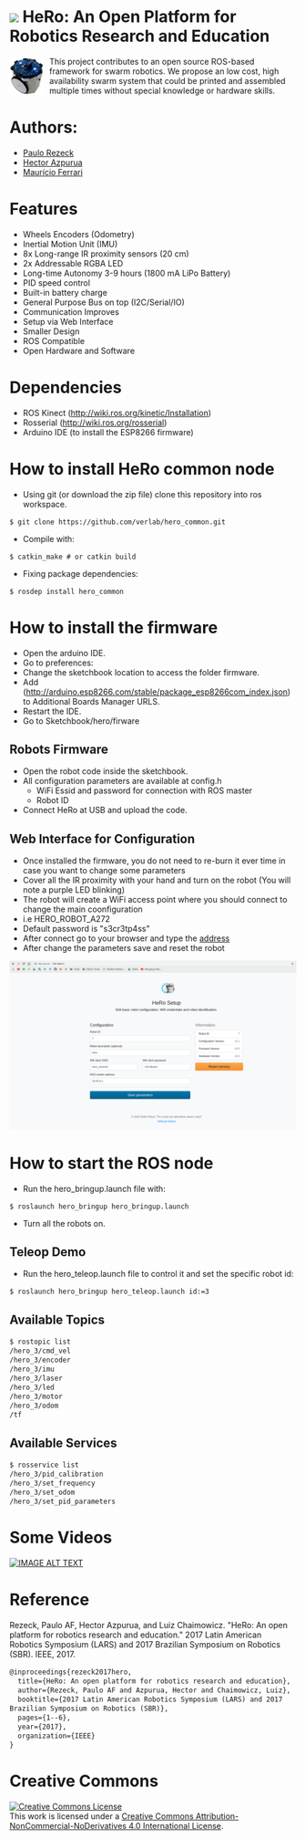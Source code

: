 
# [<img style="float: center;" src="https://www.verlab.dcc.ufmg.br/wp-content/uploads/2013/09/SVG_Verlab_900dpi-300x86.png" width="100">](www.verlab.dcc.ufmg.br)  HeRo: An Open Platform for Robotics Research and Education 


<img style="float: left; margin:0 10px 10px 0" src="hero_resources/media/images/hero_v2_real.png" width="60"> This project contributes to an open source ROS-based framework for swarm robotics. We propose an low cost, high availability swarm system that could be printed and assembled multiple times without special knowledge or hardware skills.



# Authors:
- [Paulo Rezeck](https://github.com/rezeck)
- [Hector Azpurua](https://github.com/h3ct0r)
- [Maurício Ferrari](https://github.com/mauferrari)

# Features
- Wheels Encoders (Odometry)
- Inertial Motion Unit (IMU)
- 8x Long-range IR proximity sensors (20 cm)
- 2x Addressable RGBA LED
- Long-time Autonomy 3-9 hours (1800 mA LiPo Battery)
- PID speed control
- Built-in battery charge
- General Purpose Bus on top (I2C/Serial/IO)
- Communication Improves
- Setup via Web Interface
- Smaller Design
- ROS Compatible
- Open Hardware and Software

# Dependencies
- ROS Kinect (http://wiki.ros.org/kinetic/Installation)
- Rosserial (http://wiki.ros.org/rosserial)
- Arduino IDE (to install the ESP8266 firmware)

# How to install HeRo common node
- Using git (or download the zip file) clone this repository into ros workspace.
```
$ git clone https://github.com/verlab/hero_common.git
```
- Compile with: 
```
$ catkin_make # or catkin build
```
- Fixing package dependencies:
```
$ rosdep install hero_common
```

# How to install the firmware
- Open the arduino IDE.
- Go to preferences:
 - Change the sketchbook location to access the folder firmware.
 - Add (http://arduino.esp8266.com/stable/package_esp8266com_index.json) to Additional Boards Manager URLS.
 - Restart the IDE.
- Go to Sketchbook/hero/firware

## Robots Firmware
- Open the robot code inside the sketchbook.
- All configuration parameters are available at config.h
  - WiFi Essid and password for connection with ROS master
  - Robot ID
- Connect HeRo at USB and upload the code.

## Web Interface for Configuration
- Once installed the firmware, you do not need to re-burn it ever time in case you want to change some parameters
- Cover all the IR proximity with your hand and turn on the robot (You will note a purple LED blinking)
- The robot will create a WiFi access point where you should connect to change the main coonfiguration
- i.e HERO_ROBOT_A272
- Default password is "s3cr3tp4ss"
- After connect go to your browser and type the [address](http://192.168.4.1:80)
- After change the parameters save and reset the robot
<img src="hero_resources/media/images/hero_webconfig.png" width="800">

# How to start the ROS node
- Run the hero_bringup.launch file with:
```
$ roslaunch hero_bringup hero_bringup.launch
```
- Turn all the robots on.

## Teleop Demo
- Run the hero_teleop.launch file to control it and set the specific robot id:
```
$ roslaunch hero_bringup hero_teleop.launch id:=3
```

## Available Topics
```
$ rostopic list
/hero_3/cmd_vel
/hero_3/encoder
/hero_3/imu
/hero_3/laser
/hero_3/led
/hero_3/motor
/hero_3/odom
/tf
```

## Available Services
```
$ rosservice list
/hero_3/pid_calibration
/hero_3/set_frequency
/hero_3/set_odom
/hero_3/set_pid_parameters
```

# Some Videos
[![IMAGE ALT TEXT](http://img.youtube.com/vi/foQDcUG9Arg/0.jpg)](http://www.youtube.com/watch?v=foQDcUG9Arg "Video Title")


# Reference
Rezeck, Paulo AF, Hector Azpurua, and Luiz Chaimowicz. "HeRo: An open platform for robotics research and education." 2017 Latin American Robotics Symposium (LARS) and 2017 Brazilian Symposium on Robotics (SBR). IEEE, 2017.

```
@inproceedings{rezeck2017hero,
  title={HeRo: An open platform for robotics research and education},
  author={Rezeck, Paulo AF and Azpurua, Hector and Chaimowicz, Luiz},
  booktitle={2017 Latin American Robotics Symposium (LARS) and 2017 Brazilian Symposium on Robotics (SBR)},
  pages={1--6},
  year={2017},
  organization={IEEE}
}
```


# Creative Commons
<a rel="license" href="http://creativecommons.org/licenses/by-nc-nd/4.0/"><img alt="Creative Commons License" style="border-width:0" src="https://i.creativecommons.org/l/by-nc-nd/4.0/88x31.png" /></a><br />This work is licensed under a <a rel="license" href="http://creativecommons.org/licenses/by-nc-nd/4.0/">Creative Commons Attribution-NonCommercial-NoDerivatives 4.0 International License</a>.
